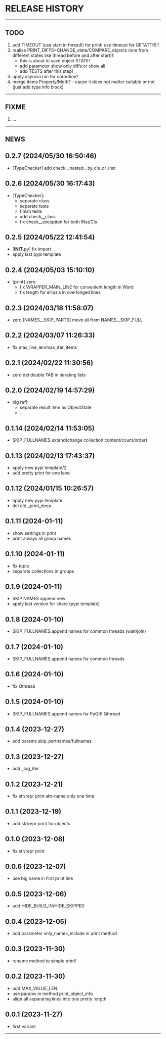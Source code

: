 # RELEASE HISTORY

********************************************************************************
## TODO
1. add TIMEOUT (use start in thread!) for print! use timeout for GETATTR!!!  
2. realise PRINT_DIFFS=CHANGE_state/COMPARE_objects (one from different states like thread before and after start)!:  
	- this is about to save object STATE!  
	- add parameter show only diffs or show all  
	- add TESTS after this step!  
3. apply asyncio.run for coroutine?  
4. merge items Property/Meth? - cause it does not matter callable or not (just add type info block)  

********************************************************************************
## FIXME
1. ...  

********************************************************************************
## NEWS

0.2.7 (2024/05/30 16:50:46)
------------------------------
- [TypeChecker] add check__nested__by_cls_or_inst  

0.2.6 (2024/05/30 16:17:43)
------------------------------
- [TypeChecker]:  
	- separate class  
	- separate tests  
	- finish tests  
	- add check__class  
	- fix check__exception for both INst/Cls  

0.2.5 (2024/05/22 12:41:54)
------------------------------
- [__INIT__.py] fix import  
- apply last pypi template  

0.2.4 (2024/05/03 15:10:10)
------------------------------
- [print] zero:  
	- fix WRAPPER_MAIN_LINE for convenient length in Word  
	- fix length for ellipsis in overlonged lines  

0.2.3 (2024/03/18 11:58:07)
------------------------------
- zero [NAMES__SKIP_PARTS] move all from NAMES__SKIP_FULL  

0.2.2 (2024/03/07 11:26:33)
------------------------------
- fix max_line_len/max_iter_items  

0.2.1 (2024/02/22 11:30:56)
------------------------------
- zero del double TAB in iterating lists  

0.2.0 (2024/02/19 14:57:29)
------------------------------
- big ref!:  
	- separate result item as ObjectState  
	- ...  

0.1.14 (2024/02/14 11:53:05)
------------------------------
- SKIP_FULLNAMES.extend(change collection content/count/order)  

0.1.13 (2024/02/13 17:43:37)
------------------------------
- apply new pypi template/2  
- add pretty print for one level  

0.1.12 (2024/01/15 10:26:57)
------------------------------
- apply new pypi template  
- del old _print_deep  

0.1.11 (2024-01-11)
-------------------
- show settings in print
- print always all group names

0.1.10 (2024-01-11)
-------------------
- fix tuple
- separate collections in groups

0.1.9 (2024-01-11)
-------------------
- SKIP NAMES append new
- apply last version for share (pypi template)

0.1.8 (2024-01-10)
-------------------
- SKIP_FULLNAMES.append names for common threads (wait/join)

0.1.7 (2024-01-10)
-------------------
- SKIP_FULLNAMES.append names for common threads

0.1.6 (2024-01-10)
-------------------
- fix Qthread

0.1.5 (2024-01-10)
-------------------
- SKIP_FULLNAMES.append names for PyQt5 Qthread

0.1.4 (2023-12-27)
-------------------
- add params skip_partnames/fullnames

0.1.3 (2023-12-27)
-------------------
- add _log_iter

0.1.2 (2023-12-21)
-------------------
- fix str/repr print attr-name only one time

0.1.1 (2023-12-19)
-------------------
- add str/repr print for objects

0.1.0 (2023-12-08)
-------------------
- fix str/repr print

0.0.6 (2023-12-07)
-------------------
- use big name in first print line

0.0.5 (2023-12-06)
-------------------
- add HIDE_BUILD_IN/HIDE_SKIPPED

0.0.4 (2023-12-05)
-------------------
- add parameter only_names_include in print method

0.0.3 (2023-11-30)
-------------------
- rename method to simple print! 

0.0.2 (2023-11-30)
-------------------
- add MAX_VALUE_LEN
- use params in method print_object_info
- align all separating lines into one pretty length

0.0.1 (2023-11-27)
-------------------
- first variant

********************************************************************************
